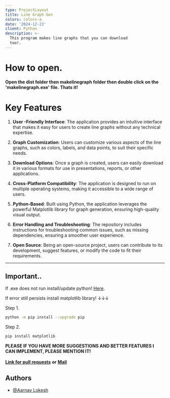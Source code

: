 ```yaml
---
type: ProjectLayout
title: Line Graph Gen
colors: colors-a
date: '2024-12-23'
client: Python
description: >-
  This program makes line graphs that you can download
  too!.                                                                                                       
---
```

# How to open.

**Open the dist folder then makelinegraph folder then double click on the 'makelinegraph.exe' file.**
**Thats it!**

# Key Features

1. **User -Friendly Interface**: The application provides an intuitive interface that makes it easy for users to create line graphs without any technical expertise.

2. **Graph Customization**: Users can customize various aspects of the line graphs, such as colors, labels, and data points, to suit their specific needs.

3. **Download Options**: Once a graph is created, users can easily download it in various formats for use in presentations, reports, or other applications.

4. **Cross-Platform Compatibility**: The application is designed to run on multiple operating systems, making it accessible to a wide range of users.

5. **Python-Based**: Built using Python, the application leverages the powerful Matplotlib library for graph generation, ensuring high-quality visual output.

6. **Error Handling and Troubleshooting**: The repository includes instructions for troubleshooting common issues, such as missing dependencies, ensuring a smoother user experience.

7. **Open Source**: Being an open-source project, users can contribute to its development, suggest features, or modify the code to fit their requirements.

---


## Important..

If .exe does not run install/update python!
[Here](https://python.org/downloads).

If error still persists install matplotlib library! ↓↓↓

Step 1.
```bash
python -m pip install --upgrade pip
```
Step 2.
```bash
pip install matplotlib
```
    

**PLEASE IF YOU HAVE MORE SUGGESTIONS AND BETTER FEATURES I CAN IMPLEMENT, PLEASE MENTION IT!**<br></br>
[**Link for pull requests**](https://github.com/Aarnav-Tech/graph-gen/pulls) **or** [**Mail**](mailto:aarnavlokesh1@gmail.com)



## Authors

- [@Aarnav Lokesh](https://github.com/AarnavCodez)

